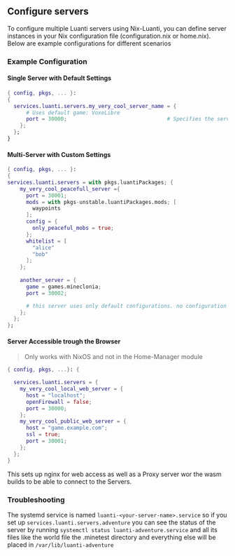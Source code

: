 ## Configure servers

To configure multiple Luanti servers using Nix-Luanti, you can define server instances in your Nix configuration file (configuration.nix or home.nix). Below are example configurations for different scenarios

### Example Configuration

#### Single Server with Default Settings


```nix
{ config, pkgs, ... }:
{
  services.luanti.servers.my_very_cool_server_name = {
      # Uses default game: VoxeLibre
      port = 30000;                                # Specifies the server port
    };
  };
}
```

#### Multi-Server with Custom Settings
```nix
{ config, pkgs, ... }:
{
services.luanti.servers = with pkgs.luantiPackages; {
    my_very_cool_peacefull_server ={
      port = 30001;
      mods = with pkgs-unstable.luantiPackages.mods; [
        waypoints
      ];
      config = {
        only_peaceful_mobs = true;
      };
      whitelist = [
        "alice"
        "bob"
      ];
    };
    
    another_server = {
      game = games.mineclonia;
      port = 30002;

      # this server uses only default configurations. no configuration is inherited from other servers.
    };
  };
};

```

#### Server Accessible trough the Browser

> Only works with NixOS and not in the Home-Manager module

```nix
{ config, pkgs, ...}: {

  services.luanti.servers = {
    my_very_cool_local_web_server = {
      host = "localhost";
      openFirewall = false;
      port = 30000;
    };
    my_very_cool_public_web_server = {
      host = "game.example.com";
      ssl = true;
      port = 30001;
    };
  };
}
```

This sets up nginx for web access as well as a Proxy server wor the wasm builds to be able to connect to the Servers.

### Troubleshooting

The systemd service is named `luanti-<your-server-name>.service` so if you set up `services.luanti.servers.adventure` you can see the status of the server by running `systemctl status luanti-adventure.service` and all its files like the world file the .minetest directory and everything else will be placed in `/var/lib/luanti-adventure`
